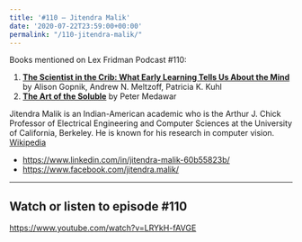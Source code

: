 ```yaml
---
title: '#110 – Jitendra Malik'
date: '2020-07-22T23:59:00+00:00'
permalink: "/110-jitendra-malik/"
---
```


Books mentioned on Lex Fridman Podcast #110:

1. <b><a href="https://amzn.to/3V4pnB7" target="_blank" rel="sponsored noopener noreferrer">The Scientist in the Crib: What Early Learning Tells Us About the Mind</a></b> by Alison Gopnik, Andrew N. Meltzoff, Patricia K. Kuhl
2. <b><a href="https://amzn.to/3GQXCI6" target="_blank" rel="sponsored noopener noreferrer">The Art of the Soluble</a></b> by Peter Medawar

<!--more-->

Jitendra Malik is an Indian-American academic who is the Arthur J. Chick Professor of Electrical Engineering and Computer Sciences at the University of California, Berkeley. He is known for his research in computer vision. <a href="https://en.wikipedia.org/wiki/Jitendra_Malik" target="_blank">Wikipedia</a>

- <a href="https://www.linkedin.com/in/jitendra-malik-60b55823b/" target="_blank">https://www.linkedin.com/in/jitendra-malik-60b55823b/</a>
- <a href="https://www.facebook.com/jitendra.malik/" target="_blank">https://www.facebook.com/jitendra.malik/</a>

- - - - - -

## Watch or listen to episode #110

<https://www.youtube.com/watch?v=LRYkH-fAVGE>